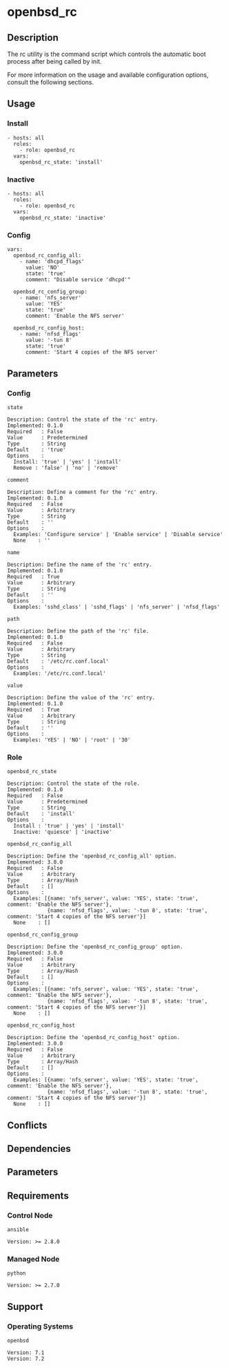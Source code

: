 # openbsd_rc

## Description

The rc utility is the command script which controls the automatic boot process
after being called by init.

For more information on the usage and available configuration options,
consult the following sections.

## Usage

### Install

```
- hosts: all
  roles:
    - role: openbsd_rc
  vars:
    openbsd_rc_state: 'install'
```

### Inactive

```
- hosts: all
  roles:
    - role: openbsd_rc
  vars:
    openbsd_rc_state: 'inactive'
```

### Config

```
vars:
  openbsd_rc_config_all:
    - name: 'dhcpd_flags'
      value: 'NO'
      state: 'true'
      comment: "Disable service 'dhcpd'"

  openbsd_rc_config_group:
    - name: 'nfs_server'
      value: 'YES'
      state: 'true'
      comment: 'Enable the NFS server'

  openbsd_rc_config_host:
    - name: 'nfsd_flags'
      value: '-tun 8'
      state: 'true'
      comment: 'Start 4 copies of the NFS server'
```

## Parameters

### Config

`state`

    Description: Control the state of the 'rc' entry.
    Implemented: 0.1.0
    Required   : False
    Value      : Predetermined
    Type       : String
    Default    : 'true'
    Options    :
      Install: 'true' | 'yes' | 'install'
      Remove : 'false' | 'no' | 'remove'

`comment`

    Description: Define a comment for the 'rc' entry.
    Implemented: 0.1.0
    Required   : False
    Value      : Arbitrary
    Type       : String
    Default    : ''
    Options    :
      Examples: 'Configure service' | 'Enable service' | 'Disable service'
      None    : ''

`name`

    Description: Define the name of the 'rc' entry.
    Implemented: 0.1.0
    Required   : True
    Value      : Arbitrary
    Type       : String
    Default    : ''
    Options    :
      Examples: 'sshd_class' | 'sshd_flags' | 'nfs_server' | 'nfsd_flags'

`path`

    Description: Define the path of the 'rc' file.
    Implemented: 0.1.0
    Required   : False
    Value      : Arbitrary
    Type       : String
    Default    : '/etc/rc.conf.local'
    Options    :
      Examples: '/etc/rc.conf.local'

`value`

    Description: Define the value of the 'rc' entry.
    Implemented: 0.1.0
    Required   : True
    Value      : Arbitrary
    Type       : String
    Default    : ''
    Options    :
      Examples: 'YES' | 'NO' | 'root' | '30'

### Role

`openbsd_rc_state`

    Description: Control the state of the role.
    Implemented: 0.1.0
    Required   : False
    Value      : Predetermined
    Type       : String
    Default    : 'install'
    Options    :
      Install : 'true' | 'yes' | 'install'
      Inactive: 'quiesce' | 'inactive'

`openbsd_rc_config_all`

    Description: Define the 'openbsd_rc_config_all' option.
    Implemented: 3.0.0
    Required   : False
    Value      : Arbitrary
    Type       : Array/Hash
    Default    : []
    Options    :
      Examples: [{name: 'nfs_server', value: 'YES', state: 'true', comment: 'Enable the NFS server'},
                 {name: 'nfsd_flags', value: '-tun 8', state: 'true', comment: 'Start 4 copies of the NFS server'}]
      None    : []

`openbsd_rc_config_group`

    Description: Define the 'openbsd_rc_config_group' option.
    Implemented: 3.0.0
    Required   : False
    Value      : Arbitrary
    Type       : Array/Hash
    Default    : []
    Options    :
      Examples: [{name: 'nfs_server', value: 'YES', state: 'true', comment: 'Enable the NFS server'},
                 {name: 'nfsd_flags', value: '-tun 8', state: 'true', comment: 'Start 4 copies of the NFS server'}]
      None    : []

`openbsd_rc_config_host`

    Description: Define the 'openbsd_rc_config_host' option.
    Implemented: 3.0.0
    Required   : False
    Value      : Arbitrary
    Type       : Array/Hash
    Default    : []
    Options    :
      Examples: [{name: 'nfs_server', value: 'YES', state: 'true', comment: 'Enable the NFS server'},
                 {name: 'nfsd_flags', value: '-tun 8', state: 'true', comment: 'Start 4 copies of the NFS server'}]
      None    : []

## Conflicts

## Dependencies

## Parameters

## Requirements

### Control Node

`ansible`

    Version: >= 2.8.0

### Managed Node

`python`

    Version: >= 2.7.0

## Support

### Operating Systems

`openbsd`

    Version: 7.1
    Version: 7.2

